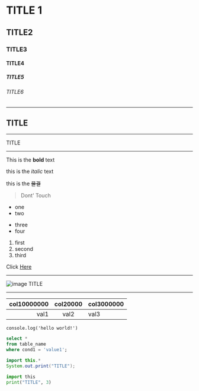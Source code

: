 <!-- Heading -->
# TITLE 1

## TITLE2

### TITLE3
#### TITLE4
##### TITLE5
###### TITLE6

---
TITLE
---

---
TITLE

---


<!-- bold -->
This is the **bold** text

this is the *italic* text

this is the ~~물결~~

> Dont' Touch

- one
- two
* three
* four

1. first
2. second
3. third


Click [Here](http://blog.naver.com/dlsk531)

---

![image TITLE](https://postfiles.pstatic.net/MjAyMTAxMDFfMTQx/MDAxNjA5NDkwNjA5NjAz.0uvRttxbEi8Mn3nXOLcRN_FIVC7lFuMtte8wihSRVGYg.ZJKsC-ygX77HtUQ7Vh_nvYb22j4V8fproNk5Ildvltog.JPEG.dlsk531/1609490608985.jpg?type=w966)



---

<!-- Table -->
|col10000000|col20000|col3000000|
|--:|:--:|:--|
|val1|val2|val3|


<!-- Code -->
`console.log('hello world!')`


<!-- Code Block -->
```sql
select * 
from table_name
where cond1 = 'value1';
```
```java
import this.*
System.out.print("TITLE");
```
```python
import this
print("TITLE", 3)
```



 